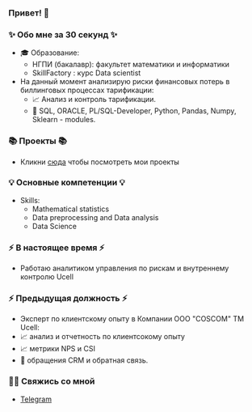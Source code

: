 ### Привет! 👋

### ✨ Обо мне за 30 секунд ✨ 
* 🎓 Образование:
  - НГПИ (бакалавр): факультет математики и информатики
  - SkillFactory : курс Data scientist
* На данный момент анализирую риски финансовых потерь в биллинговых процессах тарификации:
  - :chart_with_upwards_trend: Анализ и контроль тарификации.
  - :incoming_envelope: SQL, ORACLE, PL/SQL-Developer, Python, Pandas, Numpy, Sklearn - modules.
    
### 📚 Проекты 📚
* Кликни [сюда](https://github.com/Aziza-Nurimova?tab=repositories) чтобы посмотреть мои проекты

### 💡 Основные компетенции 💡

- Skills: 
    * Mathematical statistics
    * Data preprocessing and Data analysis
    * Data Science
### ⚡️ В настоящее время ⚡️
- Работаю аналитиком управления по рискам и внутреннему контролю Ucell

### ⚡️ Предыдущая должность ⚡️
-  Эксперт по клиентскому опыту в Компании OOO "COSCOM" ТМ Ucell:
  - :chart_with_upwards_trend: анализ и отчетность по клиентсокому опыту
  - :chart_with_upwards_trend: метрики NPS и CSI
  - :incoming_envelope: обращения CRM и обратная связь.

### 🙌🏻 Свяжись со мной
- [Telegram](https://t.me/Mirunchik)
  






